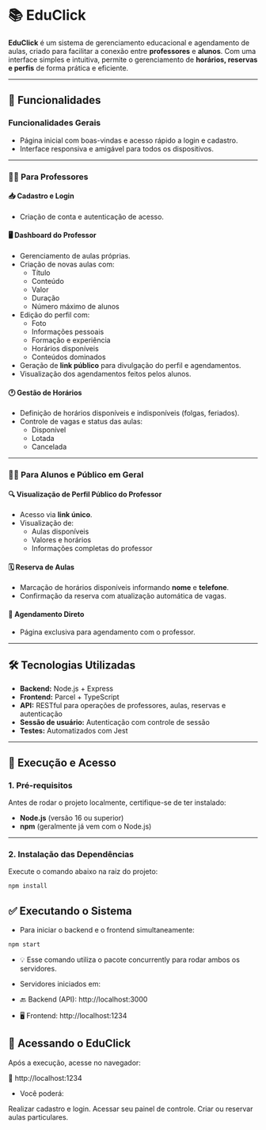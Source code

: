 # 📚 EduClick

**EduClick** é um sistema de gerenciamento educacional e agendamento de aulas, criado para facilitar a conexão entre **professores** e **alunos**. Com uma interface simples e intuitiva, permite o gerenciamento de **horários, reservas e perfis** de forma prática e eficiente.

---

## 🧩 Funcionalidades

### Funcionalidades Gerais

- Página inicial com boas-vindas e acesso rápido a login e cadastro.
- Interface responsiva e amigável para todos os dispositivos.

---

### 👨‍🏫 Para Professores

#### 📥 Cadastro e Login
- Criação de conta e autenticação de acesso.

#### 🖥️ Dashboard do Professor
- Gerenciamento de aulas próprias.
- Criação de novas aulas com:
  - Título
  - Conteúdo
  - Valor
  - Duração
  - Número máximo de alunos
- Edição do perfil com:
  - Foto
  - Informações pessoais
  - Formação e experiência
  - Horários disponíveis
  - Conteúdos dominados
- Geração de **link público** para divulgação do perfil e agendamentos.
- Visualização dos agendamentos feitos pelos alunos.

#### 🕐 Gestão de Horários
- Definição de horários disponíveis e indisponíveis (folgas, feriados).
- Controle de vagas e status das aulas:
  - Disponível
  - Lotada
  - Cancelada

---

### 🧑‍🎓 Para Alunos e Público em Geral

#### 🔍 Visualização de Perfil Público do Professor
- Acesso via **link único**.
- Visualização de:
  - Aulas disponíveis
  - Valores e horários
  - Informações completas do professor

#### 🗓️ Reserva de Aulas
- Marcação de horários disponíveis informando **nome** e **telefone**.
- Confirmação da reserva com atualização automática de vagas.

#### 📆 Agendamento Direto
- Página exclusiva para agendamento com o professor.

---

## 🛠️ Tecnologias Utilizadas

- **Backend:** Node.js + Express
- **Frontend:** Parcel + TypeScript
- **API:** RESTful para operações de professores, aulas, reservas e autenticação
- **Sessão de usuário:** Autenticação com controle de sessão
- **Testes:** Automatizados com Jest

---

## 🚀 Execução e Acesso

### 1. Pré-requisitos

Antes de rodar o projeto localmente, certifique-se de ter instalado:

- **Node.js** (versão 16 ou superior)
- **npm** (geralmente já vem com o Node.js)

---

### 2. Instalação das Dependências

Execute o comando abaixo na raiz do projeto:

```bash
npm install
```

## ✅ Executando o Sistema
- Para iniciar o backend e o frontend simultaneamente:

```bash
npm start
```
- 💡 Esse comando utiliza o pacote concurrently para rodar ambos os servidores.

- Servidores iniciados em:

- 🔙 Backend (API): http://localhost:3000
- 🖥️ Frontend: http://localhost:1234

## 🎯 Acessando o EduClick
Após a execução, acesse no navegador:

🔗 http://localhost:1234

- Você poderá:

Realizar cadastro e login.
Acessar seu painel de controle.
Criar ou reservar aulas particulares.

